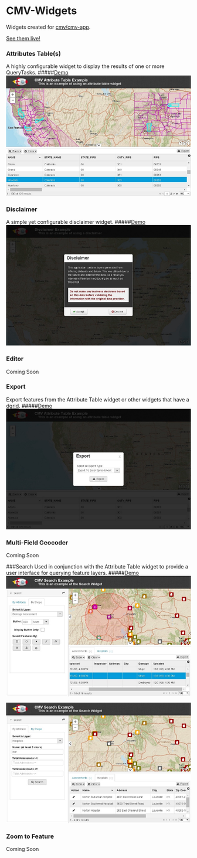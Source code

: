 # CMV-Widgets

Widgets created for [cmv/cmv-app](https://github.com/cmv/cmv-app).

[See them live!](http://tmcgee.github.io/cmv-widgets/)

### Attributes Table(s)
A highly configurable widget to display the results of one or more QueryTasks.
#####[Demo](http://tmcgee.github.io/cmv-widgets/demo.html?config=table)
![Screenshot](./images/attributesTables1.jpg)

### Disclaimer
A simple yet configurable disclaimer widget.
#####[Demo](http://tmcgee.github.io/cmv-widgets/demo.html?config=disclaimer)
![Screenshot](./images/disclaimer1.jpg)

### Editor
Coming Soon

### Export
Export features from the Attribute Table widget or other widgets that have a [dgrid](http://dgrid.io).
#####[Demo](http://tmcgee.github.io/cmv-widgets/demo.html?config=table)
![Screenshot](./images/export1.jpg)

### Multi-Field Geocoder
Coming Soon

###Search
Used in conjunction with the Attribute Table widget to provide a user interface for querying feature layers.
#####[Demo](http://tmcgee.github.io/cmv-widgets/demo.html?config=search)
![Screenshot](./images/search1.jpg)

![Screenshot](./images/search2.jpg)

### Zoom to Feature
Coming Soon